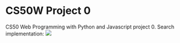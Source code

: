 <h1>CS50W Project 0</h1>
CS50 Web Programming with Python and Javascript project 0.
Search implementation:
<a href="https://www.youtube.com/watch?v=D2tqYblrpeU&feature=youtu.be"><img src="https://i9.ytimg.com/vi_webp/D2tqYblrpeU/mqdefault.webp?sqp=CITr9fkF&rs=AOn4CLCMYreJq5kAm31QoqnCkQNwv5Rw8g"></a>

